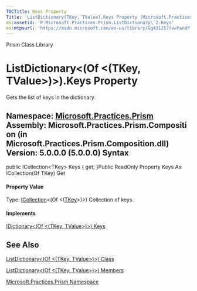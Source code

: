 ```yaml
---
TOCTitle: Keys Property
Title: 'ListDictionary(TKey, TValue).Keys Property (Microsoft.Practices.Prism)'
ms:assetid: 'P:Microsoft.Practices.Prism.ListDictionary\`2.Keys'
ms:mtpsurl: 'https://msdn.microsoft.com/en-us/library/Gg431257(v=PandP.50)'
---
```


Prism Class Library

ListDictionary&lt;(Of &lt;(TKey, TValue&gt;)&gt;).Keys Property
===================================================================

Gets the list of keys in the dictionary.

**Namespace:** [Microsoft.Practices.Prism](https://msdn.microsoft.com/n:microsoft.practices.prism)
**Assembly:** Microsoft.Practices.Prism.Composition (in Microsoft.Practices.Prism.Composition.dll) Version: 5.0.0.0 (5.0.0.0)
Syntax
------

<span id="syntaxToggle"></span>public ICollection&lt;TKey&gt; Keys { get; }Public ReadOnly Property Keys As ICollection(Of TKey) Get
#### Property Value

Type: [ICollection](http://msdn2.microsoft.com/en-us/library/92t2ye13)&lt;(Of &lt;([TKey](https://msdn.microsoft.com/t:microsoft.practices.prism.listdictionary%602)&gt;)&gt;)
Collection of keys.
#### Implements

[IDictionary&lt;(Of &lt;(TKey, TValue&gt;)&gt;).Keys](http://msdn2.microsoft.com/en-us/library/1ebzfbyx)

See Also
--------


[ListDictionary&lt;(Of &lt;(TKey, TValue&gt;)&gt;) Class](https://msdn.microsoft.com/t:microsoft.practices.prism.listdictionary%602)

[ListDictionary&lt;(Of &lt;(TKey, TValue&gt;)&gt;) Members](https://msdn.microsoft.com/allmembers.t:microsoft.practices.prism.listdictionary%602)

[Microsoft.Practices.Prism Namespace](https://msdn.microsoft.com/n:microsoft.practices.prism)
